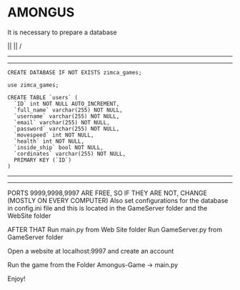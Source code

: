 # AMONGUS
It is necessary to prepare a database

  ||
  ||
  \/

  --------------------------------------------------------
  --------------------------------------------------------

    CREATE DATABASE IF NOT EXISTS zimca_games;

    use zimca_games;

    CREATE TABLE `users` (
      `ID` int NOT NULL AUTO_INCREMENT,
      `full_name` varchar(255) NOT NULL,
      `username` varchar(255) NOT NULL,
      `email` varchar(255) NOT NULL,
      `password` varchar(255) NOT NULL,
      `movespeed` int NOT NULL,
      `health` int NOT NULL,
      `inside_ship` bool NOT NULL,
      `cordinates` varchar(255) NOT NULL,
      PRIMARY KEY (`ID`)
    )

  --------------------------------------------------------
  --------------------------------------------------------

PORTS 9999,9998,9997 ARE FREE, SO IF THEY ARE NOT, CHANGE (MOSTLY ON EVERY COMPUTER)
Also set configurations for the database in config.ini file and this is located in the GameServer folder and the WebSite folder

AFTER THAT 
   Run main.py from Web Site folder 
   Run GameServer.py from GameServer folder

Open a website at localhost:9997 and create an account

Run the game from the Folder Amongus-Game -> main.py 

Enjoy!
